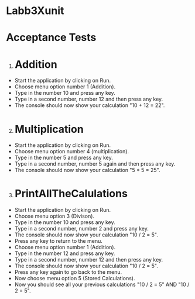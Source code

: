 # Labb3Xunit


<h1> Acceptance Tests </h1>

1. <h1> Addition </h1>

- Start the application by clicking on Run.
- Choose menu option number 1 (Addition).
- Type in the number 10 and press any key.
- Type in a second number, number 12 and then press any key.
- The console should now show your calculation "10 + 12 = 22".



2. <h1> Multiplication </h1>

- Start the application by clicking on Run.
- Choose menu option number 4 (multiplication).
- Type in the number 5 and press any key.
- Type in a second number, number 5 again and then press any key.
- The console should now show your calculation "5 * 5 = 25".



3. <h1> PrintAllTheCalulations </h1>

- Start the application by clicking on Run.
- Choose menu option 3 (Divison).
- Type in the number 10 and press any key.
- Type in a second number, number 2 and press any key.
- The console should now show your calculation "10 / 2 = 5".
- Press any key to return to the menu.
- Choose menu option number 1 (Addition).
- Type in the number 12 and press any key.
- Type in a second number, number 12 and then press any key.
- The console should now show your calculation "10 / 2 = 5".
- Press any key again to go back to the menu.
- Now choose menu option 5 (Stored Calculations). 
- Now you should see all your previous calculations "10 / 2 = 5" AND "10 / 2 = 5".

